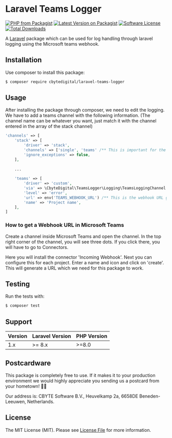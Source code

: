 # Laravel Teams Logger
[![PHP from Packagist](https://img.shields.io/packagist/php-v/cbytedigital/laravel-teams-logger.svg)](https://packagist.org/packages/cbytedigital/laravel-teams-logger)
[![Latest Version on Packagist](https://img.shields.io/packagist/v/cbytedigital/laravel-teams-logger.svg)](https://packagist.org/packages/cbytedigital/laravel-teams-logger)
[![Software License](https://img.shields.io/packagist/l/cbytedigital/laravel-teams-logger.svg)](LICENSE.md)
[![Total Downloads](https://img.shields.io/packagist/dt/cbytedigital/laravel-teams-logger.svg)](https://packagist.org/packages/cbytedigital/laravel-teams-logger)

A [Laravel](https://laravel.com) package which can be used for log handling through laravel logging using the Microsoft teams webhook.

## Installation
Use composer to install this package:

```bash
$ composer require cbytedigital/laravel-teams-logger
```

## Usage
After installing the package through composer, we need to edit the logging. We have to add a teams channel with the following information. (The channel name can be whatever you want, just match it with the channel entered in the array of the stack channel)
```php
'channels' => [
    'stack' => [
        'driver' => 'stack',
        'channels' => ['single', 'teams' /** This is important for the channel to register properly */],
        'ignore_exceptions' => false,
    ],
    
    ...
    
    'teams' => [
        'driver' => 'custom',
        'via' => \CbyteDigital\TeamsLogger\Logging\TeamsLoggingChannel::class,
        'level' => 'error',
        'url' => env('TEAMS_WEBHOOK_URL') /** This is the webhook URL generated by Teams */,
        'name' => 'Project name',
    ],
]
```

### How to get a Webhook URL in Microsoft Teams

Create a channel inside Microsoft Teams and open the channel. In the top right corner of the channel, you will see three dots. If you click there, you will have to go to Connectors.

Here you will install the connector 'Incoming Webhook'. Next you can configure this for each project. Enter a name and icon and click on 'create'. This will generate a URL which we need for this package to work.

## Testing
Run the tests with:
```bash
$ composer test
```

## Support

| Version | Laravel Version | PHP Version |
|---- |-----------------|-------------|
| 1.x | \>= 8.x         | \>=8.0      |

## Postcardware

This package is completely free to use. If it makes it to your production environment we would highly appreciate you sending us a postcard from your hometown! 👏🏼

Our address is: CBYTE Software B.V., Heuvelkamp 2a, 6658DE Beneden-Leeuwen, Netherlands.

## License

The MIT License (MIT). Please see [License File](LICENSE.md) for more information.
